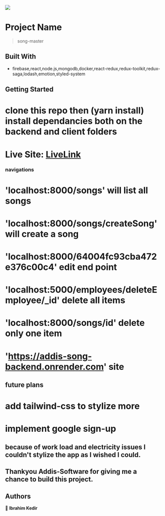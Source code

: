 ![](https://img.shields.io/badge/Microverse-blueviolet)

# Project Name

> song-master

## Built With

- firebase,react,node.js,mongodb,docker,react-redux,redux-toolkit,redux-saga,lodash,emotion,styled-system

## Getting Started

# clone this repo then (yarn install) install dependancies both on the backend and client folders
# Live Site: [LiveLink](https://https://addis-song-backend.onrender.com)

### navigations
   # 'localhost:8000/songs' will list all songs
   # 'localhost:8000/songs/createSong' will create a song
   # 'localhost:8000/64004fc93cba472e376c00c4' edit end point
   # 'localhost:5000/employees/deleteEmployee/_id' delete all items
   # 'localhost:8000/songs/id' delete only one item
   # 'https://addis-song-backend.onrender.com' site

## future plans

 # add tailwind-css to stylize more
 # implement google sign-up

## because of work load and electricity issues I couldn't stylize the app as I wished I could. 

## Thankyou Addis-Software for giving me a chance to build this project.

## Authors

👤 **Ibrahim Kedir**


